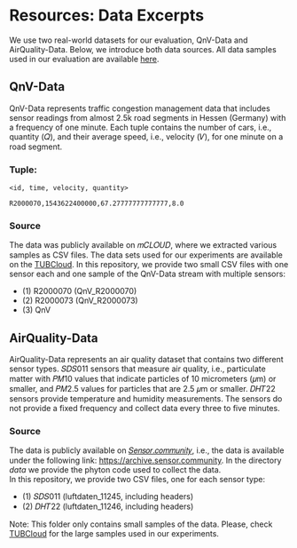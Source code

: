 # Resources: Data Excerpts  

We use two real-world datasets for our evaluation, QnV-Data and AirQuality-Data. Below, we introduce both data sources. All data samples used in our evaluation are available [here](https://tubcloud.tu-berlin.de/s/myMHrc5Hi6MtSMa).

## QnV-Data 

QnV-Data represents traffic congestion management
data that includes sensor readings from almost 2.5k road segments
in Hessen (Germany) with a frequency of one minute. Each tuple
contains the number of cars, i.e., quantity (𝑄), and their average
speed, i.e., velocity (𝑉), for one minute on a road segment. 

### Tuple: 
```
<id, time, velocity, quantity>

R2000070,1543622400000,67.27777777777777,8.0
```
### Source
The data was publicly available on 𝑚𝐶𝐿𝑂𝑈𝐷, where we extracted various samples as CSV files. The data sets used for our experiments are available on the [TUBCloud](https://tubcloud.tu-berlin.de/s/myMHrc5Hi6MtSMa).
In this repository, we provide two small CSV files with one sensor each and one sample of the QnV-Data stream with multiple sensors:

- (1) R2000070 (QnV_R2000070)
- (2) R2000073 (QnV_R2000073)
- (3) QnV

## AirQuality-Data 

AirQuality-Data represents an air quality dataset that
contains two different sensor types. 𝑆𝐷𝑆011 sensors that measure
air quality, i.e., particulate matter with 𝑃𝑀10 values that indicate
particles of 10 micrometers (𝜇m) or smaller, and 𝑃𝑀2.5 values for
particles that are 2.5 𝜇m or smaller. 𝐷𝐻𝑇22 sensors provide temperature 
and humidity measurements. The sensors do not provide
a fixed frequency and collect data every three to five minutes. 

### Source
The data is publicly available on [𝑆𝑒𝑛𝑠𝑜𝑟.𝑐𝑜𝑚𝑚𝑢𝑛𝑖𝑡𝑦](https://sensor.community/de/), i.e., the data is available under the following link: https://archive.sensor.community. 
In the directory _data_ we provide the phyton code used to collect the data.  
In this repository, we provide two CSV files, one for each sensor type:

- (1) 𝑆𝐷𝑆011 (luftdaten_11245, including headers)
- (2) 𝐷𝐻𝑇22 (luftdaten_11246, including headers)

Note: This folder only contains small samples of the data. Please, check [TUBCloud](https://tubcloud.tu-berlin.de/s/myMHrc5Hi6MtSMa) for the large samples used in our experiments. 
